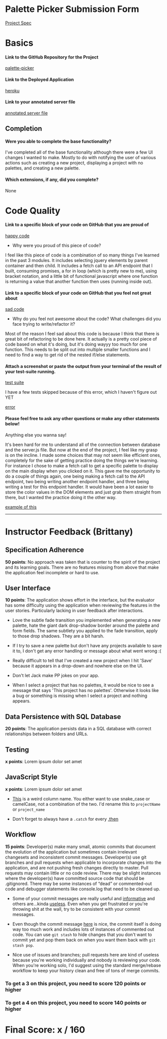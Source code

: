 # Palette Picker Submission Form

[Project Spec](http://frontend.turing.io/projects/palette-picker.html)

# Basics

#### Link to the GitHub Repository for the Project
[palette-picker](https://github.com/davidbecker6081/PalettePicker)

#### Link to the Deployed Application
[heroku](https://david-palette-picker.herokuapp.com/)

#### Link to your annotated server file
[annotated server file](https://github.com/davidbecker6081/PalettePicker/blob/add-comments-server/server.js)

## Completion

#### Were you able to complete the base functionality?

I've completed all of the base functionality although there were a few UI changes I wanted to make. Mostly to do with notifying the user of various actions such as creating a new project, displaying a project with no palettes, and creating a new palette.

#### Which extensions, if any, did you complete?

None

# Code Quality

#### Link to a specific block of your code on GitHub that you are proud of
[happy code](https://github.com/davidbecker6081/PalettePicker/blob/master/public/js/scripts.js#L196-L214)

* Why were you proud of this piece of code?

I feel like this piece of code is a combination of so many things I've learned in the past 3 modules. It includes selecting jquery elements by parent container and then child. It includes a fetch call to an API endpoint that I built, consuming promises, a for in loop (which is pretty new to me), using bracket notation, and a little bit of functional javascript where one function is returning a value that another function then uses (running inside out).

#### Link to a specific block of your code on GitHub that you feel not great about
[sad code](https://github.com/davidbecker6081/PalettePicker/blob/master/public/js/scripts.js#L122-L141)

* Why do you feel not awesome about the code? What challenges did you face trying to write/refactor it?

Most of the reason I feel sad about this code is because I think that there is great bit of refactoring to be done here. It actually is a pretty cool piece of code based on what it's doing, but it's doing wayyy too much for one function. This needs to be split out into multiple smaller functions and I need to find a way to get rid of the nested if/else statements. 

#### Attach a screenshot or paste the output from your terminal of the result of your test-suite running.

[test suite](https://i.imgur.com/qE65GR6.png)

I have a few tests skipped because of this error, which I haven't figure out YET

[error](https://i.imgur.com/whpibuK.png)

#### Please feel free to ask any other questions or make any other statements below!

Anything else you wanna say!

It's been hard for me to understand all of the connection between database and the server.js file. But now at the end of the project, I feel like my grasp is on the incline. I made some choices that may not seem like efficient ones, completely for the sake of getting practice doing the things we're learning. For instance I chose to make a fetch call to get a specific palette to display on the main display when you clicked on it. This gave me the opportunity to do a couple of things again, one being making a fetch call to the API endpoint, two being writing another endpoint handler, and three being writing a test for this endpoint handler. It would have been a lot easier to store the color values in the DOM elements and just grab them straight from there, but I wanted the practice doing it the other way. 

[example of this](https://github.com/davidbecker6081/PalettePicker/blob/master/public/js/scripts.js#L196-L214)

-----


# Instructor Feedback (Brittany)

## Specification Adherence

**50 points**: No approach was taken that is counter to the spirit of the project and its learning goals. There are no features missing from above that make the application feel incomplete or hard to use.

## User Interface

**10 points**: The application shows effort in the interface, but the evaluator has some difficulty using the application when reviewing the features in the user stories. Particularly lacking in user feedback after interactions.

* Love the subtle fade transition you implemented when generating a new palette, hate the giant dark drop-shadow border around the palette and form fields. The same subtlety you applied to the fade transition, apply to those drop shadows. They are a bit harsh.

* If I try to save a new palette but don't have any projects available to save it to, I don't get any error handling or message about what went wrong :( 

* Really difficult to tell that I've created a new project when I hit 'Save' because it appears in a drop-down and nowhere else on the UI.

* Don't let Jack make PP jokes on your app. 

* When I select a project that has no palettes, it would be nice to see a message that says 'This project has no palettes'. Otherwise it looks like a bug or something is missing when I select a project and nothing appears. 

## Data Persistence with SQL Database

**20 points**: The application persists data in a SQL database with correct relationships between folders and URLs.

## Testing

**x points**: Lorem ipsum dolor set amet

## JavaScript Style

**x points**: Lorem ipsum dolor set amet

* [This](https://github.com/davidbecker6081/PalettePicker/blob/master/db/migrations/20171003162939_initial.js#L5) is a weird column name. You either want to use snake_case or camelCase, not a combination of the two. I'd rename this to `projectName` or `project_name`

* Don't forget to always have a `.catch` for every [.then](https://github.com/davidbecker6081/PalettePicker/blob/master/db/seeds/test/test.js#L55)

## Workflow

**15 points**: Developer(s) make many small, atomic commits that document the evolution of the application but sometimes contain irrelevant changesets and inconsistent commit messages. Developer(s) use git branches and pull requests when applicable to incorporate changes into the application, and are not pushing fresh changes directly to master. Pull requests may contain little or no code review. There may be slight instances where the developer(s) have committed source code that should be .gitignored. There may be some instances of “dead” or commented-out code and debugger statements like console.log that need to be cleaned up.

* Some of your commit messages are really useful and [informative](https://github.com/davidbecker6081/PalettePicker/commit/afe3dfbef854a3af3cb005555e582487028ecc85) and others are...kinda [useless](https://github.com/davidbecker6081/PalettePicker/commit/0a4f2d8692a160976cd7fdc1bc77b1fb8b844f67). Even when you get frustrated or you're throwing shit at the wall, try to be consistent with your commit messages.

* Even though the commit message [here](https://github.com/davidbecker6081/PalettePicker/commit/afe3dfbef854a3af3cb005555e582487028ecc85) is nice, the commit itself is doing way too much work and includes lots of instances of commented out code. You can use `git stash` to hide changes that you don't want to commit yet and pop them back on when you want them back with `git stash pop`.

* Nice use of issues and branches; pull requests here are kind of useless because you're working individually and nobody is reviewing your code. When you're working solo, I'd suggest using the standard merge/rebase workflow to keep your history clean and free of tons of merge commits.



### To get a 3 on this project, you need to score 120 points or higher
### To get a 4 on this project, you need to score 140 points or higher

# Final Score: x / 160
